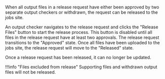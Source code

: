 When all output files in a release request have either been approved by two separate
output checkers or withdrawn, the request can be released to the jobs site.

An output checker navigates to the release request and clicks the "Release Files"
button to start the release process. This button is disabled until all files
in the release request have at least two approvals. The release request transitions
to the "Approved" state. Once all files have been uploaded to the jobs site, the
release request will move to the "Released" state.

Once a release request has been released, it can no longer be updated.

!!!info "Files excluded from release"
    Supporting files and withdrawn output files will not be released.
    
